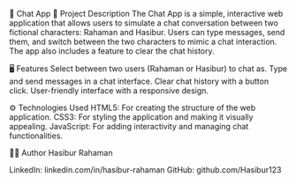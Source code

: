 💬 Chat App
📖 Project Description
The Chat App is a simple, interactive web application that allows users to simulate a chat conversation between two fictional characters: Rahaman and Hasibur. Users can type messages, send them, and switch between the two characters to mimic a chat interaction. The app also includes a feature to clear the chat history.

🖥️ Features
Select between two users (Rahaman or Hasibur) to chat as.
Type and send messages in a chat interface.
Clear chat history with a button click.
User-friendly interface with a responsive design.

⚙️ Technologies Used
HTML5: For creating the structure of the web application.
CSS3: For styling the application and making it visually appealing.
JavaScript: For adding interactivity and managing chat functionalities.

🧑‍💻 Author
Hasibur Rahaman

LinkedIn: linkedin.com/in/hasibur-rahaman
GitHub: github.com/Hasibur123
